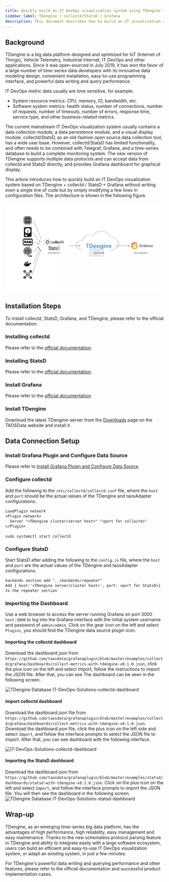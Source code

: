 ```yaml
---
title: Quickly build an IT DevOps visualization system using TDengine + collectd/StatsD + Grafana
sidebar_label: TDengine + collectd/StatsD + Grafana
description: This document describes how to build an IT visualization system by integrating TDengine with Grafana and collectd or StatsD.
---
```


## Background

TDengine is a big data platform designed and optimized for IoT (Internet of Things), Vehicle Telemetry, Industrial Internet, IT DevOps and other applications. Since it was open-sourced in July 2019, it has won the favor of a large number of time-series data developers with its innovative data modeling design, convenient installation, easy-to-use programming interface, and powerful data writing and query performance.

IT DevOps metric data usually are time sensitive, for example:

- System resource metrics: CPU, memory, IO, bandwidth, etc.
- Software system metrics: health status, number of connections, number of requests, number of timeouts, number of errors, response time, service type, and other business-related metrics.

The current mainstream IT DevOps visualization system usually contains a data collection module, a data persistence module, and a visual display module. collectd/StatsD, as an old-fashion open source data collection tool, has a wide user base. However, collectd/StatsD has limited functionality, and often needs to be combined with Telegraf, Grafana, and a time-series database to build a complete monitoring system.
The new version of TDengine supports multiple data protocols and can accept data from collectd and StatsD directly, and provides Grafana dashboard for graphical display.

This article introduces how to quickly build an IT DevOps visualization system based on TDengine + collectd / StatsD + Grafana without writing even a single line of code but by simply modifying a few lines in configuration files. The architecture is shown in the following figure.

![TDengine Database IT-DevOps-Solutions-Collectd-StatsD](./IT-DevOps-Solutions-Collectd-StatsD.webp)

## Installation Steps

To install collectd, StatsD, Grafana, and TDengine, please refer to the official documentation.

### Installing collectd

Please refer to the [official documentation](https://collectd.org/documentation.shtml).

### Installing StatsD

Please refer to the [official documentation](https://github.com/statsd/statsd).

### Install Grafana

Please refer to the [official documentation](https://grafana.com/grafana/download).

### Install TDengine

Download the latest TDengine-server from the [Downloads](http://tdengine.com/en/all-downloads/) page on the TAOSData website and install it.

## Data Connection Setup

### Install Grafana Plugin and Configure Data Source

Please refer to [Install Grafana Plugin and Configure Data Source](/third-party/grafana/#install-grafana-plugin-and-configure-data-source)

### Configure collectd

Add the following to the `/etc/collectd/collectd.conf` file, where the `host` and `port` should be the actual values of the TDengine and taosAdapter configurations.

```text
LoadPlugin network
<Plugin network>
  Server "<TDengine cluster/server host>" "<port for collectd>"
</Plugin>

sudo systemctl start collectd
```

### Configure StatsD

Start StatsD after adding the following to the `config.js` file, where the `host` and `port` are the actual values of the TDengine and taosAdapter configurations.

```text
backends section add ". /backends/repeater"
Add { host:'<TDengine server/cluster host>', port: <port for StatsD>} to the repeater section
```

### Importing the Dashboard

Use a web browser to access the server running Grafana on port 3000 `host:3000` to log into the Grafana interface with the initial system username and password of `admin/admin`.
Click on the gear icon on the left and select `Plugins`, you should find the TDengine data source plugin icon.

#### Importing the collectd dashboard

Download the dashboard json from `https://github.com/taosdata/grafanaplugin/blob/master/examples/collectd/grafana/dashboards/collect-metrics-with-tdengine-v0.1.0.json`, click the plus icon on the left and select Import, follow the instructions to import the JSON file. After that, you can see
The dashboard can be seen in the following screen.

![TDengine Database IT-DevOps-Solutions-collectd-dashboard](./IT-DevOps-Solutions-collectd-dashboard.webp)

#### import collectd dashboard

Download the dashboard json file from `https://github.com/taosdata/grafanaplugin/blob/master/examples/collectd/grafana/dashboards/collect-metrics-with-tdengine-v0.1.0.json`. Download the dashboard json file, click the plus icon on the left side and select `Import`, and follow the interface prompts to select the JSON file to import. After that, you can see
dashboard with the following interface.

![IT-DevOps-Solutions-collectd-dashboard](./IT-DevOps-Solutions-collectd-dashboard.webp)

#### Importing the StatsD dashboard

Download the dashboard json from `https://github.com/taosdata/grafanaplugin/blob/master/examples/statsd/dashboards/statsd-with-tdengine-v0.1.0.json`. Click on the plus icon on the left and select `Import`, and follow the interface prompts to import the JSON file. You will then see the dashboard in the following screen.
![TDengine Database IT-DevOps-Solutions-statsd-dashboard](./IT-DevOps-Solutions-statsd-dashboard.webp)

## Wrap-up

TDengine, as an emerging time-series big data platform, has the advantages of high performance, high reliability, easy management and easy maintenance. Thanks to the new schemaless protocol parsing feature in TDengine and ability to integrate easily with a large software ecosystem, users can build an efficient and easy-to-use IT DevOps visualization system, or adapt an existing system, in just a few minutes.

For TDengine's powerful data writing and querying performance and other features, please refer to the official documentation and successful product implementation cases.
